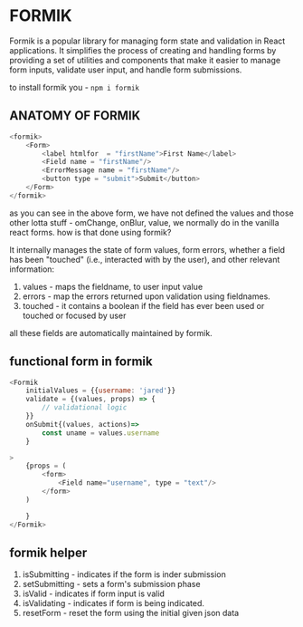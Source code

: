 # FORMIK

Formik is a popular library for managing form state and validation in React applications. It simplifies the process of creating and handling forms by providing a set of utilities and components that make it easier to manage form inputs, validate user input, and handle form submissions.

to install formik you - `npm i formik`

## ANATOMY OF FORMIK

```js
<formik>
    <Form> 
        <label htmlfor  = "firstName">First Name</label>
        <Field name = "firstName"/>
        <ErrorMessage name = "firstName"/>
        <button type = "submit">Submit</button>
    </Form>
</formik>
```

as you can see in the above form, we have not defined the values and those other lotta stuff - omChange, onBlur, value, we normally do in the vanilla react forms. how is that done using formik?

It internally manages the state of form values, form errors, whether a field has been "touched" (i.e., interacted with by the user), and other relevant information:

1. values - maps the fieldname, to user input value
2. errors - map the errors returned upon validation using fieldnames.
3. touched - it contains a boolean if the field has ever been used or touched or focused by user

all these fields are automatically maintained by formik.

## functional form in formik

```js
<Formik
    initialValues = {{username: 'jared'}}
    validate = {(values, props) => {
        // validational logic
    }}
    onSubmit{(values, actions)=>
        const uname = values.username
    }

>
    {props = (
        <form>
            <Field name="username", type = "text"/>
        </form>
    )

    }
</Formik>
```

## formik helper

1. isSubmitting - indicates if the form is inder submission
2. setSubmitting - sets a form's submission phase
3. isValid - indicates if form input is valid
4. isValidating - indicates if form is being indicated.
5. resetForm - reset the form using the initial given json data

